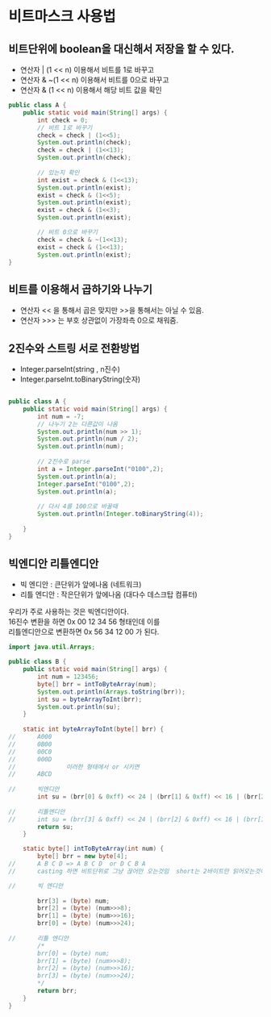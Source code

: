 # 비트마스크 사용법
## 비트단위에 boolean을 대신해서 저장을 할 수 있다.
* 연산자 | (1 << n) 이용해서 비트를 1로 바꾸고 
* 연산자 & ~(1 << n) 이용해서 비트를 0으로 바꾸고
* 연산자 & (1 << n) 이용해서 해당 비트 값을 확인


```java
public class A {
	public static void main(String[] args) {
		int check = 0;
        // 비트 1로 바꾸기
		check = check | (1<<5);
		System.out.println(check);
		check = check | (1<<13);
		System.out.println(check);
		
		// 있는지 확인
		int exist = check & (1<<13);
		System.out.println(exist);
		exist = check & (1<<5);
		System.out.println(exist);
        exist = check & (1<<3);
		System.out.println(exist);

        // 비트 0으로 바꾸기
        check = check & ~(1<<13);
		exist = check & (1<<13);
		System.out.println(exist);
}
```

## 비트를 이용해서 곱하기와 나누기

* 연산자 << 을 통해서 곱은 맞지만 >>을 통해서는 아닐 수 있음.
* 연산자 >>> 는 부호 상관없이 가장좌측 0으로 채워줌.

## 2진수와 스트링 서로 전환방법

* Integer.parseInt(string , n진수)
* Integer.parseInt.toBinaryString(숫자)

```java

public class A {
	public static void main(String[] args) {
		int num = -7;
		// 나누기 2는 다른값이 나옴
		System.out.println(num >> 1);
		System.out.println(num / 2);
		System.out.println(num);
		
		// 2진수로 parse
		int a = Integer.parseInt("0100",2);
		System.out.println(a);
		Integer.parseInt("0100",2);
		System.out.println(a);
		
        // 다시 4를 100으로 바꿀때
		System.out.println(Integer.toBinaryString(4));
		
	}
}


```



## 빅엔디안 리틀엔디안

* 빅 엔디안 : 큰단위가 앞에나옴 (네트워크)
* 리틀 엔디안 : 작은단위가 앞에나옴 (대다수 데스크탑 컴퓨터)

우리가 주로 사용하는 것은 빅엔디안이다.  
16진수 변환을 하면 0x 00 12 34 56 형태인데
이를  
리틀엔디안으로 변환하면  0x 56 34 12 00 가 된다.

```java
import java.util.Arrays;

public class B {
	public static void main(String[] args) {
		int num = 123456;
		byte[] brr = intToByteArray(num);
		System.out.println(Arrays.toString(brr));
		int su = byteArrayToInt(brr);
		System.out.println(su);
	}
	
	static int byteArrayToInt(byte[] brr) {
//		A000
//		0B00
//		00C0
//		000D
//		      	이러한 형태에서 or 시키면
//		ABCD
		
//		빅엔디안
		int su = (brr[0] & 0xff) << 24 | (brr[1] & 0xff) << 16 | (brr[2] & 0xff) << 8 | (brr[3] & 0xff);
		
//		리틀엔디안
//		int su = (brr[3] & 0xff) << 24 | (brr[2] & 0xff) << 16 | (brr[1] & 0xff) << 8 | (brr[0] & 0xff);
		return su;
	}

	static byte[] intToByteArray(int num) {
		byte[] brr = new byte[4];
//		A B C D => A B C D  or D C B A
//		casting 하면 비트단위로 그냥 끊어만 오는것임  short는 2바이트만 읽어오는것이고,, 등등

//		빅 엔디안
		
		brr[3] = (byte) num;
		brr[2] = (byte) (num>>>8);
		brr[1] = (byte) (num>>>16);
		brr[0] = (byte) (num>>>24);
		
//		리틀 엔디안
		/*
		brr[0] = (byte) num;
		brr[1] = (byte) (num>>>8);
		brr[2] = (byte) (num>>>16);
		brr[3] = (byte) (num>>>24);
		*/
		return brr;
	}
}
```
